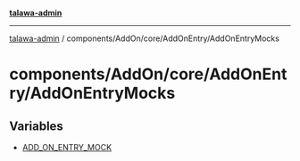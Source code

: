 [**talawa-admin**](../../../../../README.md)

***

[talawa-admin](../../../../../modules.md) / components/AddOn/core/AddOnEntry/AddOnEntryMocks

# components/AddOn/core/AddOnEntry/AddOnEntryMocks

## Variables

- [ADD\_ON\_ENTRY\_MOCK](variables/ADD_ON_ENTRY_MOCK.md)
